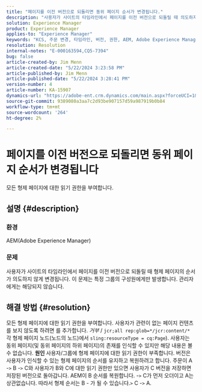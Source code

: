 ```yaml
---
title: "페이지를 이전 버전으로 되돌리면 동위 페이지 순서가 변경됩니다."
description: "사용자가 사이트의 타임라인에서 페이지를 이전 버전으로 되돌릴 때 의도하지 않게 형제 페이지의 순서가 변경되는 문제를 해결하는 방법에 대해 알아봅니다."
solution: Experience Manager
product: Experience Manager
applies-to: "Experience Manager"
keywords: "KCS, 주문 변경, 타임라인, 버전, 권한, AEM, Adobe Experience Manager, 동위 페이지, 되돌리기, 문제 해결"
resolution: Resolution
internal-notes: "E-000163594,CQ5-7394"
bug: false
article-created-by: Jim Menn
article-created-date: "5/22/2024 3:23:58 PM"
article-published-by: Jim Menn
article-published-date: "5/22/2024 3:28:41 PM"
version-number: 4
article-number: KA-15907
dynamics-url: "https://adobe-ent.crm.dynamics.com/main.aspx?forceUCI=1&pagetype=entityrecord&etn=knowledgearticle&id=ad7ff04c-4f18-ef11-9f8a-6045bd006268"
source-git-commit: 9389080a3aa7c2d93be907157d59a987919b0b84
workflow-type: tm+mt
source-wordcount: '264'
ht-degree: 2%

---
```


# 페이지를 이전 버전으로 되돌리면 동위 페이지 순서가 변경됩니다


모든 형제 페이지에 대한 읽기 권한을 부여합니다.

## 설명 {#description}


### <b>환경</b>

AEM(Adobe Experience Manager)



### <b>문제</b>

사용자가 사이트의 타임라인에서 페이지를 이전 버전으로 되돌릴 때 형제 페이지의 순서가 의도하지 않게 변경됩니다. 이 문제는 특정 그룹의 구성원에게만 발생합니다. 관리자에게는 해당되지 않습니다.


## 해결 방법 {#resolution}


모든 형제 페이지에 대한 읽기 권한을 부여합니다. 사용자가 관련이 없는 페이지 컨텐츠를 보지 않도록 하려면 를 추가합니다. *거부* / `jcr;all rep:glob=*/jcr:content/*` 각 형제 페이지 노드(노드의 노드)에서 `sling:resourceType = cq:Page`). 사용자는 동위 페이지(및 동위 페이지의 하위 페이지)의 존재를 인식할 수 있지만 해당 내용은 볼 수 없습니다.
<b>원인</b>
사용자/그룹에 형제 페이지에 대한 읽기 권한이 부족합니다. 버전은 사용자가 인식할 수 있는 형제 페이지의 순서를 유지하고 복원하려고 합니다. 주문이 A -`>`  B -`>`  C와 사용자가 B와 C에 대한 읽기 권한만 있으면 사용자가 C 버전을 저장하면 저장된 버전으로 돌아갑니다. AEM이 B 순서를 복원합니다. -`>`  C가 먼저 오더이고 A는 상관없습니다. 따라서 형제 순서는 B - 가 될 수 있습니다.`>`  C -`>`  A.
